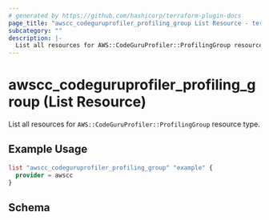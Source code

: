 ```yaml
---
# generated by https://github.com/hashicorp/terraform-plugin-docs
page_title: "awscc_codeguruprofiler_profiling_group List Resource - terraform-provider-awscc"
subcategory: ""
description: |-
  List all resources for AWS::CodeGuruProfiler::ProfilingGroup resource type.
---
```


# awscc_codeguruprofiler_profiling_group (List Resource)

List all resources for `AWS::CodeGuruProfiler::ProfilingGroup` resource type.

## Example Usage

```terraform
list "awscc_codeguruprofiler_profiling_group" "example" {
  provider = awscc
}
```

<!-- schema generated by tfplugindocs -->
## Schema
